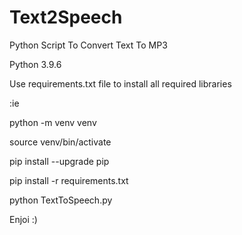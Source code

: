 # Text2Speech 
Python Script To Convert Text To MP3 
 
Python 3.9.6  
 
Use requirements.txt file to install all required libraries 
 
:ie 
 
   python -m venv venv 

   source venv/bin/activate 

   pip install --upgrade pip 

   pip install -r requirements.txt  

   python TextToSpeech.py 


 Enjoi :)
